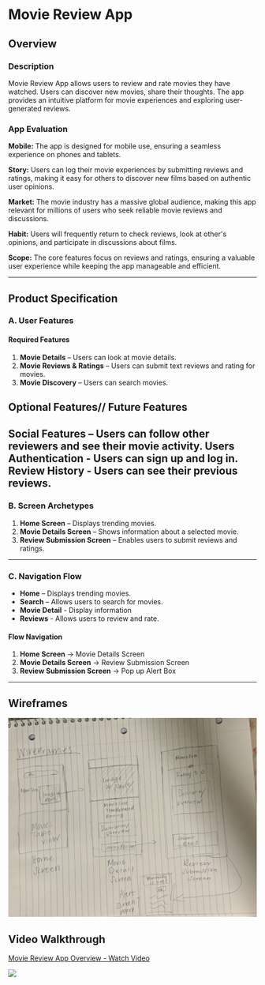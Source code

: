 # Movie Review App

## Overview
### Description
Movie Review App allows users to review and rate movies they have watched. Users can discover new movies, share their thoughts. The app provides an intuitive platform for movie experiences and exploring user-generated reviews.

### App Evaluation
**Mobile:** The app is designed for mobile use, ensuring a seamless experience on phones and tablets.

**Story:** Users can log their movie experiences by submitting reviews and ratings, making it easy for others to discover new films based on authentic user opinions.

**Market:** The movie industry has a massive global audience, making this app relevant for millions of users who seek reliable movie reviews and discussions.

**Habit:** Users will frequently return to check reviews, look at other's opinions, and participate in discussions about films.

**Scope:** The core features focus on reviews and ratings, ensuring a valuable user experience while keeping the app manageable and efficient.

---

## Product Specification
### A. User Features
#### Required Features
1. **Movie Details** – Users can look at movie details.
2. **Movie Reviews & Ratings** – Users can submit text reviews and rating for movies.
3. **Movie Discovery** – Users can search movies.

## Optional Features// Future Features

Social Features – Users can follow other reviewers and see their movie activity.
Users Authentication - Users can sign up and log in. 
Review History - Users can see their previous reviews.
---

### B. Screen Archetypes
1. **Home Screen** – Displays trending movies.
2. **Movie Details Screen** – Shows information about a selected movie.
3. **Review Submission Screen** – Enables users to submit reviews and ratings.

---

### C. Navigation Flow
- **Home** – Displays trending movies.
- **Search** – Allows users to search for movies.
- **Movie Detail** - Display information
- **Reviews** - Allows users to review and rate.

#### **Flow Navigation**
1. **Home Screen** → Movie Details Screen
2. **Movie Details Screen** → Review Submission Screen
3. **Review Submission Screen** → Pop up Alert Box

---

## Wireframes
![alt-text](WireframesMovie.jpg)

## Video Walkthrough 
<div>
    <a href="https://www.loom.com/share/1abb066ce0fd461183d8794f10cf1dc0">
      <p>Movie Review App Overview - Watch Video</p>
    </a>
    <a href="https://www.loom.com/share/1abb066ce0fd461183d8794f10cf1dc0">
      <img style="max-width:300px;" src="https://cdn.loom.com/sessions/thumbnails/1abb066ce0fd461183d8794f10cf1dc0-30734d5da82e9571-full-play.gif">
    </a>
  </div>



